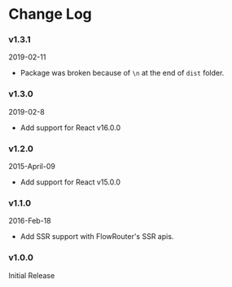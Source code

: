 # Change Log

### v1.3.1
2019-02-11

* Package was broken because of `\n` at the end of `dist` folder.

### v1.3.0
2019-02-8

* Add support for React v16.0.0

### v1.2.0
2015-April-09

* Add support for React v15.0.0

### v1.1.0
2016-Feb-18

* Add SSR support with FlowRouter's SSR apis.

### v1.0.0

Initial Release

